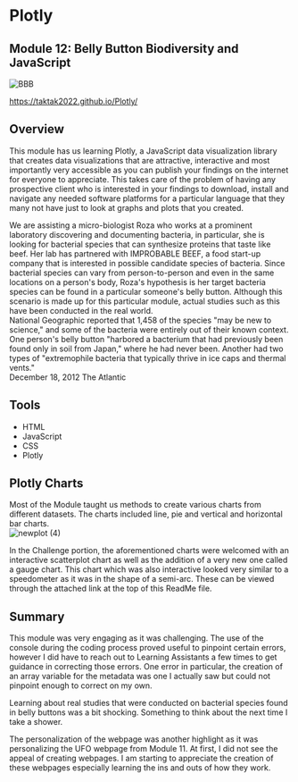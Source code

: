 # Plotly
## Module 12: Belly Button Biodiversity and JavaScript
![BBB](https://user-images.githubusercontent.com/99851509/172089463-197a72a2-92e6-4663-b608-0937dd5c7023.png)

https://taktak2022.github.io/Plotly/

## Overview
This module has us learning Plotly, a JavaScript data visualization library that creates data visualizations that are attractive, interactive and most importantly very accessible as you can publish your findings on the internet for everyone to appreciate.  This takes care of the problem of having any prospective client who is interested in your findings to download, install and navigate any needed software platforms for a particular language that they many not have just to look at graphs and plots that you created.

We are assisting a micro-biologist Roza who works at a prominent laboratory discovering and documenting bacteria, in particular, she is looking for bacterial species that can synthesize proteins that taste like beef.  Her lab has partnered with IMPROBABLE BEEF, a food start-up company that is interested in possible candidate species of bacteria.  Since bacterial species can vary from person-to-person and even in the same locations on a person's body, Roza's hypothesis is her target bacteria species can be found in a particular someone's belly button.  Although this scenario is made up for this particular module, actual studies such as this have been conducted in the real world.  
National Geographic reported that 1,458 of the species "may be new to science," and some of the bacteria were entirely out of their known context. One person's belly button "harbored a bacterium that had previously been found only in soil from Japan," where he had never been. Another had two types of "extremophile bacteria that typically thrive in ice caps and thermal vents."  
December 18, 2012 The Atlantic

## Tools
* HTML
* JavaScript
* CSS
* Plotly

## Plotly Charts
Most of the Module taught us methods to create various charts from different datasets.  The charts included line, pie and vertical and horizontal bar charts.  
![newplot (4)](https://user-images.githubusercontent.com/99851509/172101368-d505454c-087b-4b57-9862-7169ddc6cdbc.png)


In the Challenge portion, the aforementioned charts were welcomed with an interactive scatterplot chart as well as the addition of a very new one called a gauge chart.  This chart which was also interactive looked very similar to a speedometer as it was in the shape of a semi-arc.  These can be viewed through the attached link at the top of this ReadMe file.

## Summary
This module was very engaging as it was challenging.  The use of the console during the coding process proved useful to pinpoint certain errors, however I did have to reach out to Learning Assistants a few times to get guidance in correcting those errors.  One error in particular, the creation of an array variable for the metadata was one I actually saw but could not pinpoint enough to correct on my own.  

Learning about real studies that were conducted on bacterial species found in belly buttons was a bit shocking.  Something to think about the next time I take a shower.

The personalization of the webpage was another highlight as it was personalizing the UFO webpage from Module 11.  At first, I did not see the appeal of creating webpages.  I am starting to appreciate the creation of these webpages especially learning the ins and outs of how they work.

